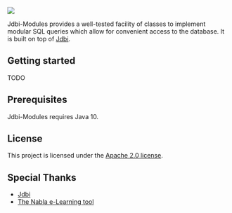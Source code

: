 <!-- TODO logo -->
[![](https://api.travis-ci.org/28Smiles/jdbi-modules.svg?branch=master)](https://travis-ci.org/28Smiles/jdbi-modules)

Jdbi-Modules provides a well-tested facility of classes to implement modular SQL queries which allow for convenient access to the database.
It is built on top of [Jdbi](http://jdbi.org/).

## Getting started
TODO

## Prerequisites
Jdbi-Modules requires Java 10.

## License
This project is licensed under the [Apache 2.0 license](https://www.apache.org/licenses/LICENSE-2.0.html).

## Special Thanks
- [Jdbi](http://jdbi.org/)
- [The Nabla e-Learning tool](https://nabla.algo.informatik.tu-darmstadt.de/)
